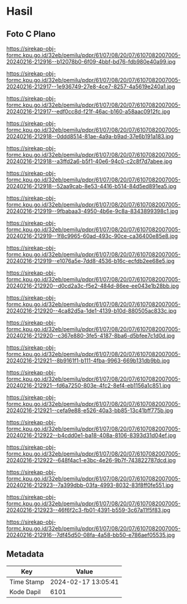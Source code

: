 # Hasil

## Foto C Plano

https://sirekap-obj-formc.kpu.go.id/32eb/pemilu/pdpr/61/07/08/20/07/6107082007005-20240216-212916--b12078b0-6f09-4bbf-bd76-fdb980e40a99.jpg

https://sirekap-obj-formc.kpu.go.id/32eb/pemilu/pdpr/61/07/08/20/07/6107082007005-20240216-212917--1e936749-27e8-4ce7-8257-4a5619e240a1.jpg

https://sirekap-obj-formc.kpu.go.id/32eb/pemilu/pdpr/61/07/08/20/07/6107082007005-20240216-212917--edf0cc8d-f21f-46ac-b160-a58aac0912fc.jpg

https://sirekap-obj-formc.kpu.go.id/32eb/pemilu/pdpr/61/07/08/20/07/6107082007005-20240216-212918--0ddd8514-81ae-4a9a-b9ad-37e6b191a183.jpg

https://sirekap-obj-formc.kpu.go.id/32eb/pemilu/pdpr/61/07/08/20/07/6107082007005-20240216-212918--a3ffd2a6-b5f1-40e6-94c0-c2c8f7d7abee.jpg

https://sirekap-obj-formc.kpu.go.id/32eb/pemilu/pdpr/61/07/08/20/07/6107082007005-20240216-212918--52aa9cab-8e53-4416-b514-84d5ed891ea5.jpg

https://sirekap-obj-formc.kpu.go.id/32eb/pemilu/pdpr/61/07/08/20/07/6107082007005-20240216-212919--9fbabaa3-4950-4b6e-9c8a-8343899398c1.jpg

https://sirekap-obj-formc.kpu.go.id/32eb/pemilu/pdpr/61/07/08/20/07/6107082007005-20240216-212919--1f8c9965-60ad-493c-90ce-ca36400e85e8.jpg

https://sirekap-obj-formc.kpu.go.id/32eb/pemilu/pdpr/61/07/08/20/07/6107082007005-20240216-212919--e1076a5e-7dd8-4536-b16c-ecfdb2ee68e5.jpg

https://sirekap-obj-formc.kpu.go.id/32eb/pemilu/pdpr/61/07/08/20/07/6107082007005-20240216-212920--d0cd2a3c-f5e2-484d-86ee-ee043e1b28bb.jpg

https://sirekap-obj-formc.kpu.go.id/32eb/pemilu/pdpr/61/07/08/20/07/6107082007005-20240216-212920--4ca82d5a-1de1-4139-b10d-880505ac833c.jpg

https://sirekap-obj-formc.kpu.go.id/32eb/pemilu/pdpr/61/07/08/20/07/6107082007005-20240216-212920--c367e880-3fe5-4187-8ba6-d5bfee7c1d0d.jpg

https://sirekap-obj-formc.kpu.go.id/32eb/pemilu/pdpr/61/07/08/20/07/6107082007005-20240216-212921--8b9161f1-b111-4fba-9963-669b131db9bb.jpg

https://sirekap-obj-formc.kpu.go.id/32eb/pemilu/pdpr/61/07/08/20/07/6107082007005-20240216-212921--fd6a7250-803e-4fc2-8ef4-eb1156a1c851.jpg

https://sirekap-obj-formc.kpu.go.id/32eb/pemilu/pdpr/61/07/08/20/07/6107082007005-20240216-212921--cefa9e88-e526-40a3-bb85-13c41bff775b.jpg

https://sirekap-obj-formc.kpu.go.id/32eb/pemilu/pdpr/61/07/08/20/07/6107082007005-20240216-212922--b4cdd0e1-ba18-408a-8106-8393d31d04ef.jpg

https://sirekap-obj-formc.kpu.go.id/32eb/pemilu/pdpr/61/07/08/20/07/6107082007005-20240216-212922--648f4ac1-e3bc-4e26-9b7f-743822787dcd.jpg

https://sirekap-obj-formc.kpu.go.id/32eb/pemilu/pdpr/61/07/08/20/07/6107082007005-20240216-212923--7a399dbb-03fa-4993-8032-83f8ff0fe551.jpg

https://sirekap-obj-formc.kpu.go.id/32eb/pemilu/pdpr/61/07/08/20/07/6107082007005-20240216-212923--46f6f2c3-fb01-4391-b559-3c67a11f5f83.jpg

https://sirekap-obj-formc.kpu.go.id/32eb/pemilu/pdpr/61/07/08/20/07/6107082007005-20240216-212916--7df45d50-08fa-4a58-bb50-e786aef05535.jpg


## Metadata

| Key        | Value               |
| ---------- | ------------------- |
| Time Stamp | 2024-02-17 13:05:41 |
| Kode Dapil | 6101                |



